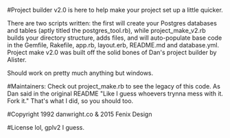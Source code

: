 #Project builder v2.0 is here to help make your project set up a little quicker. 

There are two scripts written: the first will create your Postgres databases and tables (aptly titled the postgres_tool.rb), while project_make_v2.rb builds your directory structure, adds files, and will auto-populate base code in the Gemfile, Rakefile, app.rb, layout.erb, README.md and database.yml. Project make v2.0 was built off the solid bones of Dan's project builder by Alister. 

Should work on pretty much anything but windows.

#Maintainers:
Check out project_make.rb to see the legacy of this code.  As Dan said in the original README "Like I guess whoevers trynna mess with it. Fork it." That's what I did, so you should too.

#Copyright
1992 danwright.co 
& 2015 Fenix Design

#License
lol, gplv2 I guess.

